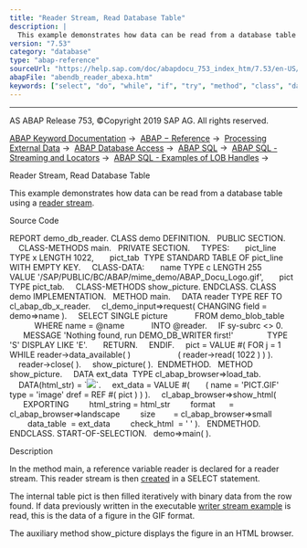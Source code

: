 ```yaml
---
title: "Reader Stream, Read Database Table"
description: |
  This example demonstrates how data can be read from a database table using a reader stream(https://help.sap.com/doc/abapdocu_753_index_htm/7.53/en-US/abenreader_stream_glosry.htm 'Glossary Entry'). Source Code REPORT demo_db_reader. CLASS demo DEFINITION. PUBLIC SECTION. CLASS-METHODS main. PRIV
version: "7.53"
category: "database"
type: "abap-reference"
sourceUrl: "https://help.sap.com/doc/abapdocu_753_index_htm/7.53/en-US/abendb_reader_abexa.htm"
abapFile: "abendb_reader_abexa.htm"
keywords: ["select", "do", "while", "if", "try", "method", "class", "data", "types", "internal-table", "abendb", "reader", "abexa"]
---
```


* * *

AS ABAP Release 753, ©Copyright 2019 SAP AG. All rights reserved.

[ABAP Keyword Documentation](https://help.sap.com/doc/abapdocu_753_index_htm/7.53/en-US/abenabap.htm) →  [ABAP − Reference](https://help.sap.com/doc/abapdocu_753_index_htm/7.53/en-US/abenabap_reference.htm) →  [Processing External Data](https://help.sap.com/doc/abapdocu_753_index_htm/7.53/en-US/abenabap_language_external_data.htm) →  [ABAP Database Access](https://help.sap.com/doc/abapdocu_753_index_htm/7.53/en-US/abenabap_sql.htm) →  [ABAP SQL](https://help.sap.com/doc/abapdocu_753_index_htm/7.53/en-US/abenopensql.htm) →  [ABAP SQL - Streaming and Locators](https://help.sap.com/doc/abapdocu_753_index_htm/7.53/en-US/abenstreams_locators.htm) →  [ABAP SQL - Examples of LOB Handles](https://help.sap.com/doc/abapdocu_753_index_htm/7.53/en-US/abenlobs_abexas.htm) → 

Reader Stream, Read Database Table

This example demonstrates how data can be read from a database table using a [reader stream](https://help.sap.com/doc/abapdocu_753_index_htm/7.53/en-US/abenreader_stream_glosry.htm "Glossary Entry").

Source Code

REPORT demo\_db\_reader.
CLASS demo DEFINITION.
  PUBLIC SECTION.
    CLASS-METHODS main.
  PRIVATE SECTION.
    TYPES:
      pict\_line TYPE x LENGTH 1022,
      pict\_tab  TYPE STANDARD TABLE OF pict\_line WITH EMPTY KEY.
    CLASS-DATA:
      name TYPE c LENGTH 255
           VALUE '/SAP/PUBLIC/BC/ABAP/mime\_demo/ABAP\_Docu\_Logo.gif',
      pict TYPE pict\_tab.
    CLASS-METHODS show\_picture.
ENDCLASS.
CLASS demo IMPLEMENTATION.
  METHOD main.
    DATA reader TYPE REF TO cl\_abap\_db\_x\_reader.
    cl\_demo\_input=>request( CHANGING field = demo=>name ).
    SELECT SINGLE picture
           FROM demo\_blob\_table
           WHERE name = @name
           INTO @reader.
    IF sy-subrc <> 0.
      MESSAGE 'Nothing found, run DEMO\_DB\_WRITER first!'
              TYPE 'S' DISPLAY LIKE 'E'.
      RETURN.
    ENDIF.
    pict = VALUE #( FOR j = 1 WHILE reader->data\_available( )
                    ( reader->read( 1022 ) ) ).
    reader->close( ).
    show\_picture( ).  ENDMETHOD.
  METHOD show\_picture.
    DATA ext\_data  TYPE cl\_abap\_browser=>load\_tab.
    DATA(html\_str) = \`<html><body><img src="PICT.GIF" ></body></html>\`.
    ext\_data = VALUE #(
      ( name = 'PICT.GIF' type = 'image' dref = REF #( pict ) ) ).
    cl\_abap\_browser=>show\_html(
      EXPORTING
        html\_string = html\_str
        format      = cl\_abap\_browser=>landscape
        size        = cl\_abap\_browser=>small
        data\_table  = ext\_data
        check\_html  = ' ' ).
  ENDMETHOD.
ENDCLASS.
START-OF-SELECTION.
  demo=>main( ).

Description

In the method main, a reference variable reader is declared for a reader stream. This reader stream is then [created](https://help.sap.com/doc/abapdocu_753_index_htm/7.53/en-US/abenselect_into_lob_handles.htm) in a SELECT statement.

The internal table pict is then filled iteratively with binary data from the row found. If data previously written in the executable [writer stream example](https://help.sap.com/doc/abapdocu_753_index_htm/7.53/en-US/abendb_writer_abexa.htm) is read, this is the data of a figure in the GIF format.

The auxiliary method show\_picture displays the figure in an HTML browser.